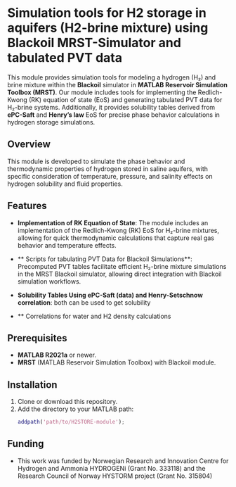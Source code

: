 # Simulation tools for H2 storage in aquifers (H2-brine mixture) using Blackoil MRST-Simulator and tabulated PVT data
This module provides simulation tools for modeling a hydrogen (H₂) and brine mixture within the **Blackoil** simulator in **MATLAB Reservoir Simulation Toolbox (MRST)**. 
Our module includes tools for implementing the Redlich-Kwong (RK) equation of state (EoS) and generating tabulated PVT data for H₂-brine systems. 
Additionally, it provides solubility tables derived from **ePC-Saft** and **Henry’s law** EoS for precise phase behavior calculations in hydrogen 
storage simulations.

## Overview

This module is developed to simulate the phase behavior and thermodynamic properties of hydrogen stored in saline aquifers, with specific consideration of temperature, pressure, and salinity effects on hydrogen solubility and fluid properties.

## Features

- **Implementation of RK Equation of State**: The module includes an implementation of the Redlich-Kwong (RK) EoS for H₂-brine mixtures, allowing for quick thermodynamic calculations that capture real gas behavior and temperature effects.

- ** Scripts for tabulating PVT Data for Blackoil Simulations**: Precomputed PVT tables facilitate efficient H₂-brine mixture simulations in the MRST Blackoil simulator, allowing direct integration with Blackoil simulation workflows.

- **Solubility Tables Using ePC-Saft (data) and Henry-Setschnow correlation**: both can be used to get solubility
- ** Correlations for water and H2 density calculations

## Prerequisites

- **MATLAB R2021a** or newer.
- **MRST** (MATLAB Reservoir Simulation Toolbox) with Blackoil module.

## Installation

1. Clone or download this repository.
2. Add the directory to your MATLAB path:
   ```matlab
   addpath('path/to/H2STORE-module');
## Funding
- This work was funded by Norwegian Research and Innovation Centre for Hydrogen and Ammonia HYDROGENi (Grant No. 333118) and
the Research Council of Norway HYSTORM project (Grant No. 315804)
